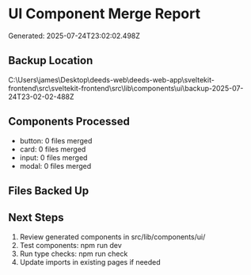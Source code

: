 # UI Component Merge Report
Generated: 2025-07-24T23:02:02.498Z

## Backup Location
C:\Users\james\Desktop\deeds-web\deeds-web-app\sveltekit-frontend\src\sveltekit-frontend\src\lib\components\ui\backup-2025-07-24T23-02-02-488Z

## Components Processed
- button: 0 files merged
- card: 0 files merged
- input: 0 files merged
- modal: 0 files merged

## Files Backed Up


## Next Steps
1. Review generated components in src/lib/components/ui/
2. Test components: npm run dev
3. Run type checks: npm run check
4. Update imports in existing pages if needed
